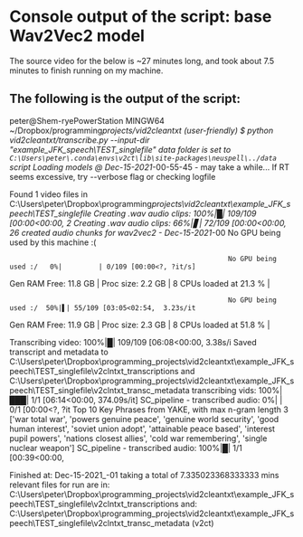 # Console output of the script: base Wav2Vec2 model

The source video for the below is ~27 minutes long, and took about 7.5 minutes to finish running on my machine.

## The following is the output of the script:

peter@Shem-ryePowerStation MINGW64 ~/Dropbox/programming*projects/vid2cleantxt (user-friendly)
$ python vid2cleantxt/transcribe.py --input-dir "example_JFK_speech\TEST_singlefile"
data folder is set to `C:\Users\peter\.conda\envs\v2ct\lib\site-packages\neuspell\../data` script
Loading models @ Dec-15-2021*-00-55-45 - may take a while...
If RT seems excessive, try --verbose flag or checking logfile

Found 1 video files in C:\Users\peter\Dropbox\programming*projects\vid2cleantxt\example_JFK_speech\TEST_singlefile
Creating .wav audio clips: 100%|█| 109/109 [00:00<00:00, 2
Creating .wav audio clips: 66%|▋| 72/109 [00:00<00:00, 26
created audio chunks for wav2vec2 - Dec-15-2021*-00
No GPU being used by this machine :(

                                                          No GPU being used :/   0%|         | 0/109 [00:00<?, ?it/s]

Gen RAM Free: 11.8 GB | Proc size: 2.2 GB | 8 CPUs loaded at 21.3 % |

                                                          No GPU being used :/  50%|▌| 55/109 [03:05<02:54,  3.23s/it

Gen RAM Free: 11.9 GB | Proc size: 2.3 GB | 8 CPUs loaded at 51.8 % |

Transcribing video: 100%|█| 109/109 [06:08<00:00, 3.38s/i
Saved transcript and metadata to C:\Users\peter\Dropbox\programming_projects\vid2cleantxt\example_JFK_speech\TEST_singlefile\v2clntxt_transcriptions and C:\Users\peter\Dropbox\programming_projects\vid2cleantxt\example_JFK_speech\TEST_singlefile\v2clntxt_transc_metadata
transcribing vids: 100%|███| 1/1 [06:14<00:00, 374.09s/it]
SC_pipeline - transcribed audio: 0%| | 0/1 [00:00<?, ?it
Top 10 Key Phrases from YAKE, with max n-gram length 3
['war total war',
'powers genuine peace',
'genuine world security',
'good human interest',
'soviet union adopt',
'attainable peace based',
'interest pupil powers',
'nations closest allies',
'cold war remembering',
'single nuclear weapon']
SC_pipeline - transcribed audio: 100%|█| 1/1 [00:39<00:00,

Finished at: Dec-15-2021\_-01 taking a total of 7.335023368333333 mins
relevant files for run are in:
C:\Users\peter\Dropbox\programming_projects\vid2cleantxt\example_JFK_speech\TEST_singlefile\v2clntxt_transcriptions
 and:
C:\Users\peter\Dropbox\programming_projects\vid2cleantxt\example_JFK_speech\TEST_singlefile\v2clntxt_transc_metadata
(v2ct)

